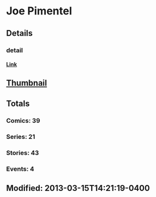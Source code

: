 # Joe  Pimentel 
## Details
### detail
#### [Link](http://marvel.com/comics/creators/1969/joe_pimentel?utm_campaign=apiRef&utm_source=225578a89fc76f3d20fbffda5d17a88d)
## [Thumbnail](http://i.annihil.us/u/prod/marvel/i/mg/7/c0/4bb60101b6ab0.jpg)
## Totals
### Comics: 39
### Series: 21
### Stories: 43
### Events: 4
## Modified: 2013-03-15T14:21:19-0400